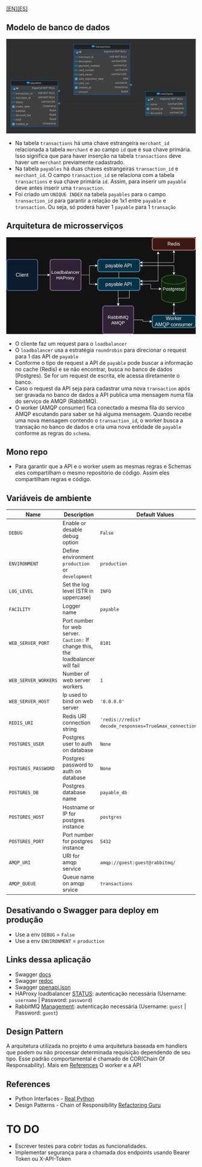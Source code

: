 [[EN]](docs/README.EN.md)[[ES]](docs/README.ES.md)
## Modelo de banco de dados
![Database Diagram](docs/images/database_diagram.png#center)
- Na tabela `transactions` há uma chave estrangeira `merchant_id` relacionada a tabela `merchant` e ao campo `id` que é sua chave primária. Isso significa que para haver inserção na tabela `transactions` deve haver um `merchant` previamente cadastrado.
- Na tabela `payables` há duas chaves estrangeiras `transaction_id` e `merchant_id`. O campo `transaction_id` se relaciona com a tabela `transactions` e sua chave primária `id`. Assim, para inserir um `payable` deve antes inserir uma `transaction`.
- Foi criado um `UNIQUE INDEX` na tabela `payables` para o campo `transaction_id` para garantir a relação de 1x1 entre `payable` e `transaction`. Ou seja, só poderá haver 1 `payable` para 1 `transação`

## Arquitetura de microsserviços
![Microservices architecture](docs/images/arquitetura_payables.png#center)
- O cliente faz um request para o `loadbalancer`
- O `loadbalancer` usa a estratégia `roundrobin` para direcionar o request para 1 das API de `payable`
- Conforme o tipo de request a API de `payable` pode buscar a informação no cache (Redis) e se não encontrar, busca no banco de dados (Postgres). Se for um request de escrita, ele acessa diretamente o banco.
- Caso o request da API seja para cadastrar uma nova `transaction` após ser gravada no banco de dados a API publica uma mensagem numa fila do serviço de AMQP (RabbitMQ).
- O worker (AMQP consumer) fica conectado a mesma fila do servico AMQP escutando para saber se há alguma mensagem. Quando recebe uma nova mensagem contendo o `transaction_id`, o worker busca a transação no banco de dados e cria uma nova entidade de `payable` conforme as regras do `schema`.

## Mono repo
- Para garantir que a API e o worker usem as mesmas regras e Schemas eles compartilham o mesmo repositório de código. Assim eles compartilham regras e código.

## Variáveis de ambiente

| Name                 | Description                                      | Default Values |
| -------------------- | ------------------------------------------------ | -------------- |
| `DEBUG`              | Enable or desable debug option                   | `False`        |
| `ENVIRONMENT`        | Define environment `production` or `development` | `production`   |
| `LOG_LEVEL`          | Set the log level (STR in uppercase)             | `INFO`         |
| `FACILITY`           | Logger name                                      | `payable `     |
| `WEB_SERVER_PORT`    | Port number for web server. `Caution:` If change this, the loadbalancer will fail | `8101`         |
| `WEB_SERVER_WORKERS` | Number of web server workers                     | `1`            |
| `WEB_SERVER_HOST`    | Ip used to bind on web server                    | `'0.0.0.0'`    |
| `REDIS_URI`          | Redis URI connection string                      | `'redis://redis?decode_responses=True&max_connections=10'` |
| `POSTGRES_USER`      | Postgres user to auth on database                | `None`         |
| `POSTGRES_PASSWORD`  | Postgres password to auth on database            | `None`         |
| `POSTGRES_DB`        | Postgres database name                           | `payable_db`   |
| `POSTGRES_HOST`      | Hostname or IP for postgres instance             | `postgres`     |
| `POSTGRES_PORT`      | Port number for postgres instance                | `5432`         |
| `AMQP_URI`           | URI for amqp service                             | `amqp://guest:guest@rabbitmq/` |
| `AMQP_QUEUE`         | Queue name on amqp srvice                        | `transactions` |

## Desativando o Swagger para deploy em produção
- Use a env `DEBUG` = `False`
- Use a env `ENVIRONMENT` = `production`

## Links dessa aplicação
- Swagger [docs](http://127.0.0.1:8181/docs)
- Swagger [redoc](http://127.0.0.1:8181/redoc)
- Swagger [openapi.json](http://127.0.0.1:8181/openapi.json)
- HAProxy loadbalancer [STATUS](http://127.0.0.1:8100/monitoring): autenticação necessária (Username: `username` | Password: `password`)
- RabbitMQ [Management](http://127.0.0.1:15672/): autenticação necessária (Username: `guest` | Password: `guest`)


## Design Pattern
A arquitetura utilizada no projeto é uma arquitetura baseada em handlers que podem ou não processar determinada requisição dependendo de seu tipo. Esse padrão comportamental é chamado de COR(Chain Of Responsability). Mais em [References](#references)
O worker e a API 


## References
- Python Interfaces - [Real Python](https://realpython.com/python-interface/)
- Design Patterns - Chain of Responsibility [Refactoring Guru](https://refactoring.guru/design-patterns/chain-of-responsibility)

# TO DO
 - Escrever testes para cobrir todas as funcionalidades.
 - Implementar segurança para a chamada dos endpoints usando Bearer Token ou X-API-Token 
